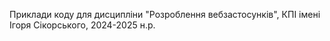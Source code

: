 Приклади коду для дисципліни "Розроблення вебзастосунків", КПІ імені Ігоря Сікорського, 2024-2025 н.р.